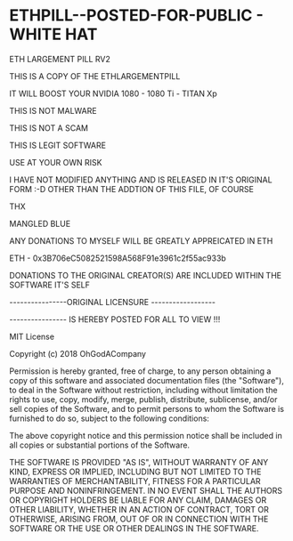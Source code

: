 # ETHPILL--POSTED-FOR-PUBLIC - WHITE HAT

ETH LARGEMENT PILL RV2

THIS IS A COPY OF THE ETHLARGEMENTPILL

IT WILL BOOST YOUR NVIDIA 1080 - 1080 Ti - TITAN Xp

THIS IS NOT MALWARE

THIS IS NOT A SCAM

THIS IS LEGIT SOFTWARE

USE AT YOUR OWN RISK

I HAVE NOT MODIFIED ANYTHING AND IS RELEASED IN IT'S ORIGINAL FORM :-D
OTHER THAN THE ADDTION OF THIS FILE, OF COURSE


THX

MANGLED BLUE

ANY DONATIONS TO MYSELF WILL BE GREATLY APPREICATED IN ETH

ETH - 0x3B706eC5082521598A568F91e3961c2f55ac933b

DONATIONS TO THE ORIGINAL CREATOR(S) ARE INCLUDED WITHIN THE SOFTWARE IT'S SELF


----------------ORIGINAL LICENSURE ------------------

---------------- IS HEREBY POSTED FOR ALL TO VIEW !!!


MIT License

Copyright (c) 2018 OhGodACompany

Permission is hereby granted, free of charge, to any person obtaining a copy
of this software and associated documentation files (the "Software"), to deal
in the Software without restriction, including without limitation the rights
to use, copy, modify, merge, publish, distribute, sublicense, and/or sell
copies of the Software, and to permit persons to whom the Software is
furnished to do so, subject to the following conditions:

The above copyright notice and this permission notice shall be included in all
copies or substantial portions of the Software.

THE SOFTWARE IS PROVIDED "AS IS", WITHOUT WARRANTY OF ANY KIND, EXPRESS OR
IMPLIED, INCLUDING BUT NOT LIMITED TO THE WARRANTIES OF MERCHANTABILITY,
FITNESS FOR A PARTICULAR PURPOSE AND NONINFRINGEMENT. IN NO EVENT SHALL THE
AUTHORS OR COPYRIGHT HOLDERS BE LIABLE FOR ANY CLAIM, DAMAGES OR OTHER
LIABILITY, WHETHER IN AN ACTION OF CONTRACT, TORT OR OTHERWISE, ARISING FROM,
OUT OF OR IN CONNECTION WITH THE SOFTWARE OR THE USE OR OTHER DEALINGS IN THE
SOFTWARE.


